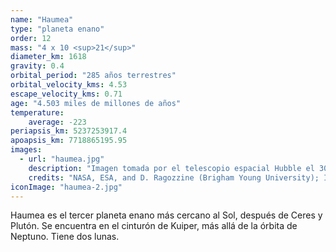 ```yaml
---
name: "Haumea"
type: "planeta enano"
order: 12
mass: "4 x 10 <sup>21</sup>"
diameter_km: 1618
gravity: 0.4
orbital_period: "285 años terrestres"
orbital_velocity_kms: 4.53
escape_velocity_kms: 0.71
age: "4.503 miles de millones de años"
temperature:
    average: -223
periapsis_km: 5237253917.4
apoapsis_km: 7718865195.95
images:
  - url: "haumea.jpg"
    description: "Imagen tomada por el telescopio espacial Hubble el 30 de junio de 2015. Son visibles también sus dos lunas: Namaka y Hiʻiaka."
    credits: "NASA, ESA, and D. Ragozzine (Brigham Young University); Image Processing: Gladys Kober (NASA/Catholic University of America)"
iconImage: "haumea-2.jpg"
---
```


Haumea es el tercer planeta enano más cercano al Sol, después de Ceres y Plutón. Se encuentra en el cinturón de Kuiper, más allá de la órbita de Neptuno. Tiene dos lunas.